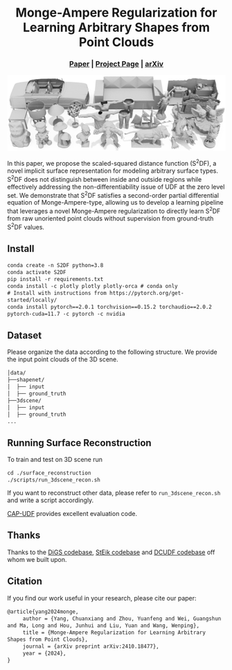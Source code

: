 <p align="center">

  <h1 align="center">Monge-Ampere Regularization for Learning Arbitrary Shapes from Point Clouds</h1>
  <h3 align="center"><a href="https://arxiv.org/pdf/2410.18477">Paper</a> | <a href="https://chuanxiang-yang.github.io/S2DF/">Project Page</a> | <a href="https://arxiv.org/abs/2410.18477">arXiv</a> </h3>
  <div align="center"></div>
</p>
<p align="center">
  <img src="assess/teaser.png" width="1080" />
</p>


  In this paper, we propose the scaled-squared distance function (S<sup>2</sup>DF), a novel implicit surface representation for modeling arbitrary surface types. S<sup>2</sup>DF does not distinguish between inside and outside regions while effectively addressing the non-differentiability issue of UDF at the zero level set. We demonstrate that S<sup>2</sup>DF satisfies a second-order partial differential equation of Monge-Ampere-type, allowing us to develop a learning pipeline that leverages a novel Monge-Ampere regularization to directly learn S<sup>2</sup>DF from raw unoriented point clouds without supervision from ground-truth S<sup>2</sup>DF values. 
  
## Install
    conda create -n S2DF python=3.8
    conda activate S2DF
    pip install -r requirements.txt
    conda install -c plotly plotly plotly-orca # conda only 
    # Install with instructions from https://pytorch.org/get-started/locally/
    conda install pytorch==2.0.1 torchvision==0.15.2 torchaudio==2.0.2 pytorch-cuda=11.7 -c pytorch -c nvidia

## Dataset
Please organize the data according to the following structure. We provide the input point clouds of the 3D scene.
```
│data/
├──shapenet/
│  ├── input
│  ├── ground_truth
├──3dscene/
│  ├── input
│  ├── ground_truth
...
```

## Running Surface Reconstruction
To train and test on 3D scene run 

    cd ./surface_reconstruction
    ./scripts/run_3dscene_recon.sh

If you want to reconstruct other data, please refer to ```run_3dscene_recon.sh``` and write a script accordingly.

[CAP-UDF](https://github.com/junshengzhou/CAP-UDF/tree/master/evaluation) provides excellent evaluation code.
## Thanks
Thanks to the [DiGS codebase](https://github.com/Chumbyte/DiGS), [StEik codebase](https://github.com/sunyx523/StEik) and [DCUDF codebase](https://github.com/jjjkkyz/DCUDF) off whom we built upon.

## Citation
If you find our work useful in your research, please cite our paper:

    @article{yang2024monge,
         author = {Yang, Chuanxiang and Zhou, Yuanfeng and Wei, Guangshun and Ma, Long and Hou, Junhui and Liu, Yuan and Wang, Wenping},
         title = {Monge-Ampere Regularization for Learning Arbitrary Shapes from Point Clouds},
         journal = {arXiv preprint arXiv:2410.18477},
         year = {2024},
    }
        
